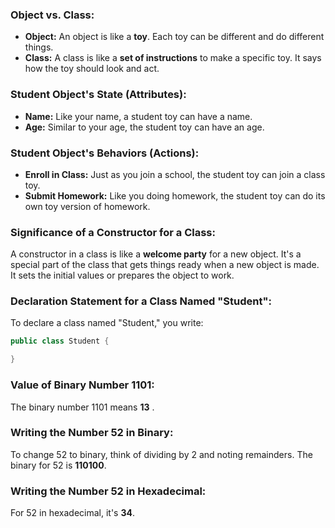 ### Object vs. Class:

- **Object:** An object is like a **toy**. Each toy can be different and do different things.
- **Class:** A class is like a **set of instructions** to make a specific toy. It says how the toy should look and act.

### Student Object's State (Attributes):

- **Name:** Like your name, a student toy can have a name.
- **Age:** Similar to your age, the student toy can have an age.

### Student Object's Behaviors (Actions):

- **Enroll in Class:** Just as you join a school, the student toy can join a class toy.
- **Submit Homework:** Like you doing homework, the student toy can do its own toy version of homework.


### Significance of a Constructor for a Class:

A constructor in a class is like a **welcome party** for a new object. It's a special part of the class that gets things ready when a new object is made. It sets the initial values or prepares the object to work.

### Declaration Statement for a Class Named "Student":

To declare a class named "Student," you write:

```java
public class Student {

}
```

### Value of Binary Number 1101:
The binary number 1101 means **13** .

### Writing the Number 52 in Binary:
To change 52 to binary, think of dividing by 2 and noting remainders. The binary for 52 is **110100**.

### Writing the Number 52 in Hexadecimal:
For 52 in hexadecimal, it's **34**.
